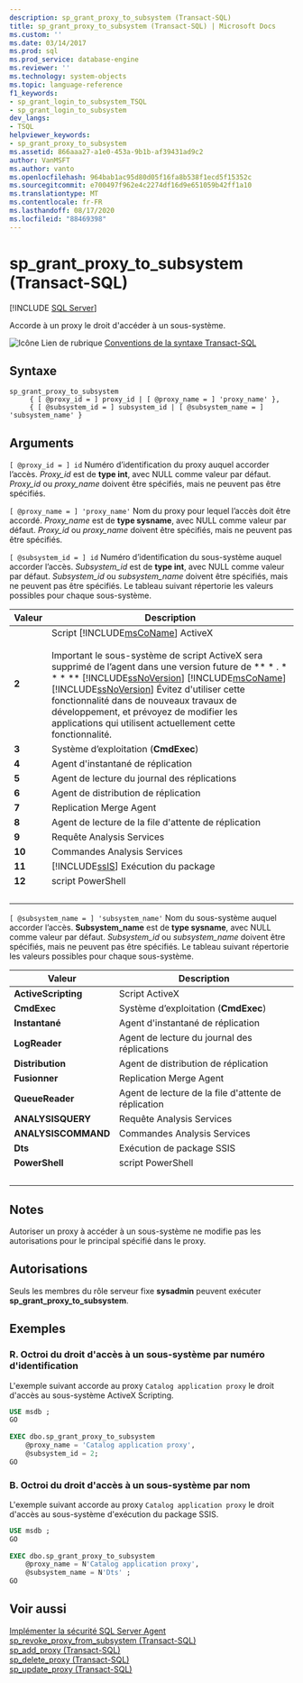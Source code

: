 ```yaml
---
description: sp_grant_proxy_to_subsystem (Transact-SQL)
title: sp_grant_proxy_to_subsystem (Transact-SQL) | Microsoft Docs
ms.custom: ''
ms.date: 03/14/2017
ms.prod: sql
ms.prod_service: database-engine
ms.reviewer: ''
ms.technology: system-objects
ms.topic: language-reference
f1_keywords:
- sp_grant_login_to_subsystem_TSQL
- sp_grant_login_to_subsystem
dev_langs:
- TSQL
helpviewer_keywords:
- sp_grant_proxy_to_subsystem
ms.assetid: 866aaa27-a1e0-453a-9b1b-af39431ad9c2
author: VanMSFT
ms.author: vanto
ms.openlocfilehash: 964bab1ac95d80d05f16fa8b538f1ecd5f15352c
ms.sourcegitcommit: e700497f962e4c2274df16d9e651059b42ff1a10
ms.translationtype: MT
ms.contentlocale: fr-FR
ms.lasthandoff: 08/17/2020
ms.locfileid: "88469398"
---
```

# <a name="sp_grant_proxy_to_subsystem-transact-sql"></a>sp_grant_proxy_to_subsystem (Transact-SQL)

[!INCLUDE [SQL Server](../../includes/applies-to-version/sqlserver.md)]

  Accorde à un proxy le droit d'accéder à un sous-système.  
  
 ![Icône Lien de rubrique](../../database-engine/configure-windows/media/topic-link.gif "Icône du lien de rubrique") [Conventions de la syntaxe Transact-SQL](../../t-sql/language-elements/transact-sql-syntax-conventions-transact-sql.md)  
  
## <a name="syntax"></a>Syntaxe  
  
```  
sp_grant_proxy_to_subsystem  
     { [ @proxy_id = ] proxy_id | [ @proxy_name = ] 'proxy_name' },  
     { [ @subsystem_id = ] subsystem_id | [ @subsystem_name = ] 'subsystem_name' }  
```  
  
## <a name="arguments"></a>Arguments  
`[ @proxy_id = ] id` Numéro d’identification du proxy auquel accorder l’accès. *Proxy_id* est de **type int**, avec NULL comme valeur par défaut. *Proxy_id* ou *proxy_name* doivent être spécifiés, mais ne peuvent pas être spécifiés.  
  
`[ @proxy_name = ] 'proxy_name'` Nom du proxy pour lequel l’accès doit être accordé. *Proxy_name* est de **type sysname**, avec NULL comme valeur par défaut. *Proxy_id* ou *proxy_name* doivent être spécifiés, mais ne peuvent pas être spécifiés.  
  
`[ @subsystem_id = ] id` Numéro d’identification du sous-système auquel accorder l’accès. *Subsystem_id* est de **type int**, avec NULL comme valeur par défaut. *Subsystem_id* ou *subsystem_name* doivent être spécifiés, mais ne peuvent pas être spécifiés. Le tableau suivant répertorie les valeurs possibles pour chaque sous-système.  
  
|Valeur|Description|  
|-----------|-----------------|  
|**2**|Script [!INCLUDE[msCoName](../../includes/msconame-md.md)] ActiveX<br /><br /> Important le sous-système de script ActiveX sera supprimé de l’agent dans une version future de ** \* . \* \* \* ** [!INCLUDE[ssNoVersion](../../includes/ssnoversion-md.md)] [!INCLUDE[msCoName](../../includes/msconame-md.md)] [!INCLUDE[ssNoVersion](../../includes/ssnoversion-md.md)] Évitez d'utiliser cette fonctionnalité dans de nouveaux travaux de développement, et prévoyez de modifier les applications qui utilisent actuellement cette fonctionnalité.|  
|**3**|Système d’exploitation (**CmdExec**)|  
|**4**|Agent d'instantané de réplication|  
|**5**|Agent de lecture du journal des réplications|  
|**6**|Agent de distribution de réplication|  
|**7**|Replication Merge Agent|  
|**8**|Agent de lecture de la file d'attente de réplication|  
|**9**|Requête Analysis Services|  
|**10**|Commandes Analysis Services|  
|**11**|[!INCLUDE[ssIS](../../includes/ssis-md.md)] Exécution du package|  
|**12**|script PowerShell|  
| &nbsp; | &nbsp; |
  
`[ @subsystem_name = ] 'subsystem_name'` Nom du sous-système auquel accorder l’accès. **Subsystem_name** est de **type sysname**, avec NULL comme valeur par défaut. *Subsystem_id* ou *subsystem_name* doivent être spécifiés, mais ne peuvent pas être spécifiés. Le tableau suivant répertorie les valeurs possibles pour chaque sous-système.  
  
|Valeur|Description|  
|-----------|-----------------|  
|**ActiveScripting**|Script ActiveX|  
|**CmdExec**|Système d’exploitation (**CmdExec**)|  
|**Instantané**|Agent d'instantané de réplication|  
|**LogReader**|Agent de lecture du journal des réplications|  
|**Distribution**|Agent de distribution de réplication|  
|**Fusionner**|Replication Merge Agent|  
|**QueueReader**|Agent de lecture de la file d'attente de réplication|  
|**ANALYSISQUERY**|Requête Analysis Services|  
|**ANALYSISCOMMAND**|Commandes Analysis Services|  
|**Dts**|Exécution de package SSIS|  
|**PowerShell**|script PowerShell|  
| &nbsp; | &nbsp; |
  
## <a name="remarks"></a>Notes  
 Autoriser un proxy à accéder à un sous-système ne modifie pas les autorisations pour le principal spécifié dans le proxy.  
  
## <a name="permissions"></a>Autorisations  
 Seuls les membres du rôle serveur fixe **sysadmin** peuvent exécuter **sp_grant_proxy_to_subsystem**.  
  
## <a name="examples"></a>Exemples  
  
### <a name="a-granting-access-to-a-subsystem-by-id"></a>R. Octroi du droit d'accès à un sous-système par numéro d'identification  
 L'exemple suivant accorde au proxy `Catalog application proxy` le droit d'accès au sous-système ActiveX Scripting.  
  
```sql
USE msdb ;  
GO  
  
EXEC dbo.sp_grant_proxy_to_subsystem  
    @proxy_name = 'Catalog application proxy',  
    @subsystem_id = 2;  
GO  
```  
  
### <a name="b-granting-access-to-a-subsystem-by-name"></a>B. Octroi du droit d'accès à un sous-système par nom  
 L'exemple suivant accorde au proxy `Catalog application proxy` le droit d'accès au sous-système d'exécution du package SSIS.  
  
```sql
USE msdb ;  
GO  
  
EXEC dbo.sp_grant_proxy_to_subsystem  
    @proxy_name = N'Catalog application proxy',  
    @subsystem_name = N'Dts' ;  
GO  
```  
  
## <a name="see-also"></a>Voir aussi  
 [Implémenter la sécurité SQL Server Agent](../../ssms/agent/implement-sql-server-agent-security.md)   
 [sp_revoke_proxy_from_subsystem &#40;Transact-SQL&#41;](../../relational-databases/system-stored-procedures/sp-revoke-proxy-from-subsystem-transact-sql.md)   
 [sp_add_proxy &#40;Transact-SQL&#41;](../../relational-databases/system-stored-procedures/sp-add-proxy-transact-sql.md)   
 [sp_delete_proxy &#40;Transact-SQL&#41;](../../relational-databases/system-stored-procedures/sp-delete-proxy-transact-sql.md)   
 [sp_update_proxy &#40;Transact-SQL&#41;](../../relational-databases/system-stored-procedures/sp-update-proxy-transact-sql.md)  
  
  

